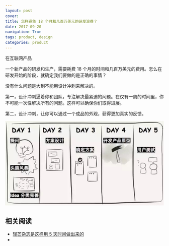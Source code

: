 ```yaml
---
layout: post
cover:
title: 怎样避免 18 个月和几百万美元的研发浪费？
date: 2017-09-20
navigation: True
tags: product, design
categories: product
---
```



在互联网产品


一个新产品的研发和生产，需要耗费 18 个月的时间和几百万美元的费用。怎么在研发开始的阶段，就确定我们要做的是正确的事情？

没有什么问题是大到不能用设计冲刺来解决的。

第一，设计冲刺逼着你和团队，专注解决最紧迫的问题。在仅有一周的时间里，你不可能一次性解决所有的问题。这样可以确保你们取得进展。

第二，设计冲刺，让你可以通过一个成品的外观，获得更加真实的反馈。

![](media/15058975560449.jpg)


## 相关阅读

- [轻芒杂志是这样用 5 天时间做出来的](https://mp.weixin.qq.com/s?__biz=MzIxMDYxOTIzMQ==&mid=2247483694&idx=1&sn=9ce30cfc2f086e77468ecd65f6ec9251&chksm=97609f1ea0171608fbe4fa8a0819a5cf727d03a3423da14c7e8d43f7d85af4b0f1646ca87b41#rd)
- 


